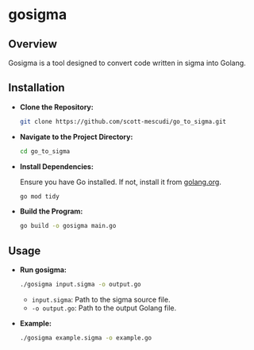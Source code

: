 
# gosigma

## Overview

Gosigma is a tool designed to convert code written in sigma into Golang.



## Installation

- **Clone the Repository:**

   ```bash
   git clone https://github.com/scott-mescudi/go_to_sigma.git
   ```

- **Navigate to the Project Directory:**

   ```bash
   cd go_to_sigma
   ```

- **Install Dependencies:**

   Ensure you have Go installed. If not, install it from [golang.org](https://golang.org/doc/install).

   ```bash
   go mod tidy
   ```

- **Build the Program:**

   ```bash
   go build -o gosigma main.go
   ```

## Usage

- **Run gosigma:**

   ```bash
   ./gosigma input.sigma -o output.go
   ```

   - `input.sigma`: Path to the sigma source file.
   - `-o output.go`: Path to the output Golang file.

- **Example:**

   ```bash
   ./gosigma example.sigma -o example.go
   ```
